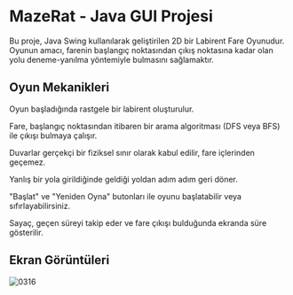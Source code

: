 
# MazeRat - Java GUI Projesi

Bu proje, Java Swing kullanılarak geliştirilen 2D bir Labirent Fare Oyunudur. Oyunun amacı, farenin başlangıç noktasından çıkış noktasına kadar olan yolu deneme-yanılma yöntemiyle bulmasını sağlamaktır.




## Oyun Mekanikleri

Oyun başladığında rastgele bir labirent oluşturulur.

Fare, başlangıç noktasından itibaren bir arama algoritması (DFS veya BFS) ile çıkışı bulmaya çalışır.

Duvarlar gerçekçi bir fiziksel sınır olarak kabul edilir, fare içlerinden geçemez.

Yanlış bir yola girildiğinde geldiği yoldan adım adım geri döner.

"Başlat" ve "Yeniden Oyna" butonları ile oyunu başlatabilir veya sıfırlayabilirsiniz.

Sayaç, geçen süreyi takip eder ve fare çıkışı bulduğunda ekranda süre gösterilir.

  
## Ekran Görüntüleri

![0316](https://github.com/user-attachments/assets/aac69c67-36f1-4873-9352-0c223d76149e)

  
